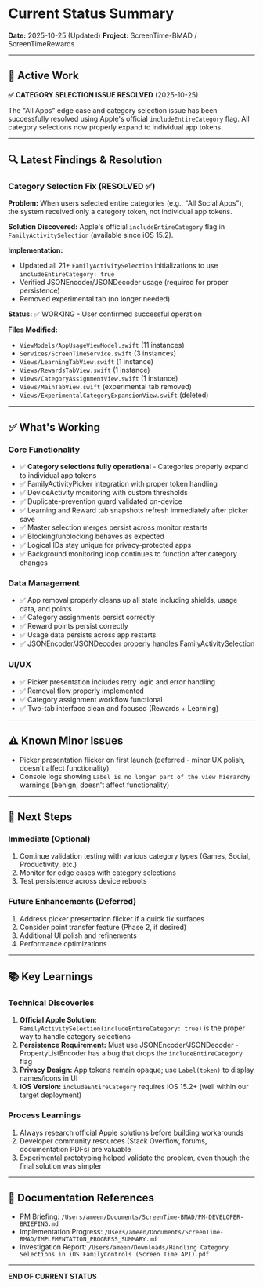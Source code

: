 # Current Status Summary
**Date:** 2025-10-25 (Updated)
**Project:** ScreenTime-BMAD / ScreenTimeRewards

---

## 🎯 Active Work

**✅ CATEGORY SELECTION ISSUE RESOLVED** (2025-10-25)

The "All Apps" edge case and category selection issue has been successfully resolved using Apple's official `includeEntireCategory` flag. All category selections now properly expand to individual app tokens.

---

## 🔍 Latest Findings & Resolution

### Category Selection Fix (RESOLVED ✅)

**Problem:** When users selected entire categories (e.g., "All Social Apps"), the system received only a category token, not individual app tokens.

**Solution Discovered:** Apple's official `includeEntireCategory` flag in `FamilyActivitySelection` (available since iOS 15.2).

**Implementation:**
- Updated all 21+ `FamilyActivitySelection` initializations to use `includeEntireCategory: true`
- Verified JSONEncoder/JSONDecoder usage (required for proper persistence)
- Removed experimental tab (no longer needed)

**Status:** ✅ WORKING - User confirmed successful operation

**Files Modified:**
- `ViewModels/AppUsageViewModel.swift` (11 instances)
- `Services/ScreenTimeService.swift` (3 instances)
- `Views/LearningTabView.swift` (1 instance)
- `Views/RewardsTabView.swift` (1 instance)
- `Views/CategoryAssignmentView.swift` (1 instance)
- `Views/MainTabView.swift` (experimental tab removed)
- `Views/ExperimentalCategoryExpansionView.swift` (deleted)

---

## ✅ What's Working

### Core Functionality
- ✅ **Category selections fully operational** - Categories properly expand to individual app tokens
- ✅ FamilyActivityPicker integration with proper token handling
- ✅ DeviceActivity monitoring with custom thresholds
- ✅ Duplicate-prevention guard validated on-device
- ✅ Learning and Reward tab snapshots refresh immediately after picker save
- ✅ Master selection merges persist across monitor restarts
- ✅ Blocking/unblocking behaves as expected
- ✅ Logical IDs stay unique for privacy-protected apps
- ✅ Background monitoring loop continues to function after category changes

### Data Management
- ✅ App removal properly cleans up all state including shields, usage data, and points
- ✅ Category assignments persist correctly
- ✅ Reward points persist correctly
- ✅ Usage data persists across app restarts
- ✅ JSONEncoder/JSONDecoder properly handles FamilyActivitySelection

### UI/UX
- ✅ Picker presentation includes retry logic and error handling
- ✅ Removal flow properly implemented
- ✅ Category assignment workflow functional
- ✅ Two-tab interface clean and focused (Rewards + Learning)

---

## ⚠️ Known Minor Issues

- Picker presentation flicker on first launch (deferred - minor UX polish, doesn't affect functionality)
- Console logs showing `Label is no longer part of the view hierarchy` warnings (benign, doesn't affect functionality)

---

## 🔧 Next Steps

### Immediate (Optional)
1. Continue validation testing with various category types (Games, Social, Productivity, etc.)
2. Monitor for edge cases with category selections
3. Test persistence across device reboots

### Future Enhancements (Deferred)
1. Address picker presentation flicker if a quick fix surfaces
2. Consider point transfer feature (Phase 2, if desired)
3. Additional UI polish and refinements
4. Performance optimizations

---

## 📚 Key Learnings

### Technical Discoveries
1. **Official Apple Solution:** `FamilyActivitySelection(includeEntireCategory: true)` is the proper way to handle category selections
2. **Persistence Requirement:** Must use JSONEncoder/JSONDecoder - PropertyListEncoder has a bug that drops the `includeEntireCategory` flag
3. **Privacy Design:** App tokens remain opaque; use `Label(token)` to display names/icons in UI
4. **iOS Version:** `includeEntireCategory` requires iOS 15.2+ (well within our target deployment)

### Process Learnings
1. Always research official Apple solutions before building workarounds
2. Developer community resources (Stack Overflow, forums, documentation PDFs) are valuable
3. Experimental prototyping helped validate the problem, even though the final solution was simpler

---

## 📖 Documentation References

- PM Briefing: `/Users/ameen/Documents/ScreenTime-BMAD/PM-DEVELOPER-BRIEFING.md`
- Implementation Progress: `/Users/ameen/Documents/ScreenTime-BMAD/IMPLEMENTATION_PROGRESS_SUMMARY.md`
- Investigation Report: `/Users/ameen/Downloads/Handling Category Selections in iOS FamilyControls (Screen Time API).pdf`

---

**END OF CURRENT STATUS**
